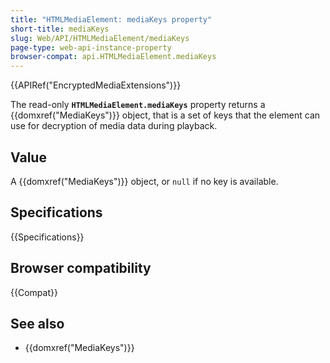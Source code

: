 ```yaml
---
title: "HTMLMediaElement: mediaKeys property"
short-title: mediaKeys
slug: Web/API/HTMLMediaElement/mediaKeys
page-type: web-api-instance-property
browser-compat: api.HTMLMediaElement.mediaKeys
---
```


{{APIRef("EncryptedMediaExtensions")}}

The read-only **`HTMLMediaElement.mediaKeys`** property returns a {{domxref("MediaKeys")}} object, that is a set of keys that the element can use for decryption of media data during playback.

## Value

A {{domxref("MediaKeys")}} object, or `null` if no key is available.

## Specifications

{{Specifications}}

## Browser compatibility

{{Compat}}

## See also

- {{domxref("MediaKeys")}}
